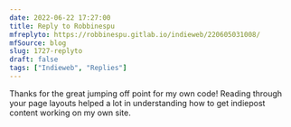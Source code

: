 ```yaml
---
date: 2022-06-22 17:27:00
title: Reply to Robbinespu
mfreplyto: https://robbinespu.gitlab.io/indieweb/220605031008/
mfSource: blog
slug: 1727-replyto
draft: false
tags: ["Indieweb", "Replies"]
---
```


Thanks for the great jumping off point for my own code! Reading through your page layouts helped a lot in understanding how to get indiepost content working on my own site.